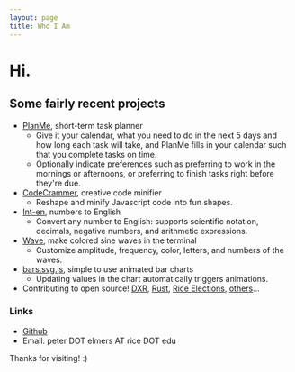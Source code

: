 ```yaml
---
layout: page
title: Who I Am
---
```

# Hi.

## Some fairly recent projects

* [PlanMe](http://planme.pelmers.com), short-term task planner
  * Give it your calendar, what you need to do in the next 5 days and how long each task will take, and PlanMe fills in your calendar such that you complete tasks on time.
  * Optionally indicate preferences such as preferring to work in the mornings or afternoons, or preferring to finish tasks right before they're due.
* [CodeCrammer](http://codecrammer.pelmers.com), creative code minifier
  * Reshape and minify Javascript  code into fun shapes.
* [Int-en](http://int-en.pelmers.com), numbers to English
  * Convert any number to English: supports scientific notation, decimals, negative numbers, and arithmetic expressions.
* [Wave](http://github.com/pelmers/wave), make colored sine waves in the terminal
  * Customize amplitude, frequency, color, letters, and numbers of the waves.
* [bars.svg.js](http://github.com/pelmers/bars.svg.js), simple to use animated bar charts
  * Updating values in the chart automatically triggers animations.
* Contributing to open source! [DXR](http://dxr.mozilla.org), [Rust](http://www.rust-lang.org),
    [Rice Elections](http://owlection.appspot.com), [others](https://github.com/pelmers)...

### Links

* [Github](https://github.com/pelmers)
* Email: peter DOT elmers AT rice DOT edu

Thanks for visiting! :)
